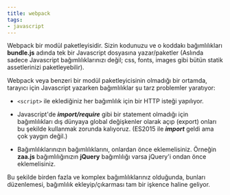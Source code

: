 ```yaml
---
title: webpack
tags:
- javascript
---
```


Webpack bir modül paketleyisidir. Sizin kodunuzu ve o koddakı bağımlılıkları **bundle.js** adında tek bir Javascript dosyasına yazar/paketler (Aslında sadece Javascript bağımlılıklarınızı değil; css, fonts, images gibi bütün statik assetlerinizi paketleyebilir).

Webpack veya benzeri bir modül paketleyicisinin olmadığı bir ortamda, tarayıcı için Javascript yazarken bağımlılıklar şu tarz problemler yaratıyor:

- `<script>` ile eklediğiniz her bağımlılık için bir HTTP isteği yapılıyor.

- Javascript'de ***import/require*** gibi bir statement olmadığı için bağımlılıkları dış dünyaya global değişkenler olarak açıp (export) onları bu şekilde kullanmak zorunda kalıyoruz. (ES2015 ile ***import*** geldi ama çok yaygın değil.)

- Bağımlılıklarınızın bağımlılıklarını, onlardan önce eklemelisiniz. Örneğin **zaa.js** bağımlılığınızın **jQuery** bağımlılığı varsa jQuery'i ondan önce eklemelisiniz.

Bu şekilde birden fazla ve komplex bağımlılıklarınız olduğunda, bunları düzenlemesi, bağımlılık ekleyip/çıkarması tam bir işkence haline geliyor.
